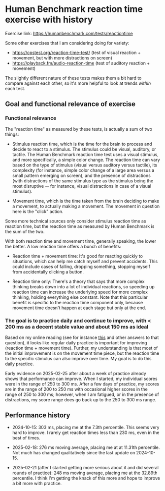 # Human Benchmark reaction time exercise with history

Exercise link: https://humanbenchmark.com/tests/reactiontime

Some other exercises that I am considering doing for variety:

* https://cpstest.org/reaction-time-test/ (test of visual reaction + movement, but with more distractions on screen)
* https://playback.fm/audio-reaction-time (test of auditory reaction + movement)

The slightly different nature of these tests makes them a bit hard to
compare against each other, so it's more helpful to look at trends
*within* each test.

## Goal and functional relevance of exercise

### Functional relevance

The "reaction time" as measured by these tests, is actually a sum of two things:

* Stimulus reaction time, which is the time for the brain to process
  and decide to react to a stimulus. The stimulus could be visual,
  auditory, or tactile. The Human Benchmark reaction time test uses a
  visual stimulus, and more specifically, a simple color change. The
  reaction time can vary based on the type of stimulus (visual versus
  auditory versus tactile), its complexity (for instance, simple color
  change of a large area versus a small pattern emerging on screen),
  and the presence of distractions (with distractions of the same
  stimulus type as the stimulus being the most disruptive -- for
  instance, visual distractions in case of a visual stimulus).

* Movement time, which is the time taken from the brain deciding to
  make a movement, to actually making a movement. The movement in
  question here is the "click" action.

Some more technical sources only consider stimulus reaction time as
reaction time, but the reaction time as measured by Human Benchmark is
the sum of the two.

With both reaction time and movement time, generally speaking, the
lower the better. A low reaction time offers a bunch of benefits:

* Reaction time + movement time: It's good for reacting quickly to
  situations, which can help me catch myself and prevent
  accidents. This could include cases of falling, dropping something,
  stopping myself from accidentally clicking a button.

* Reaction time only: There's a theory that says that more complex
  thinking breaks down into a lot of individual reactions, so speeding
  up reaction time can increase the underlying speed for more complex
  thinking, holding everything else constant. Note that this
  particular benefit is specific to the reaction time component only,
  because movement time doesn't happen at each stage but only at the
  end.

### The goal is to practice daily and continue to improve, with < 200 ms as a decent stable value and about 150 ms as ideal

Based on my online reading (see for instance
[this](https://www.reddit.com/r/FPSAimTrainer/comments/t5gn8h/comment/hzd8bco/)
and other answers to that question), it looks like regular daily
practice is important for improving (reaction time + movement
time). Further, my understanding is that most of the initial
improvement is on the movement time piece, but the reaction time to
the specific stimulus can also improve over time. My goal is to do
this daily practice.

Early evidence on 2025-02-25 after about a week of practice already
shows that performance can improve. When I started, my individual
scores were in the range of 250 to 300 ms. After a few days of
practice, my scores are in the range of 200 to 250 ms with occasional
higher scores in the range of 250 to 300 ms; however, when I am
fatigued, or in the presence of distractions, my score range does go
back up to the 250 to 300 ms range.

## Performance history

* 2024-10-15: 303 ms, placing me at the 7.3th percentile. This seems
  very hard to improve. I rarely get reaction times less than 230 ms,
  even in the best of times.

* 2025-02-18: 276 ms moving average, placing me at at 11.31th
  percentile. Not much has changed qualitatively since the last update
  on 2024-10-15.

* 2025-02-21 (after I started getting more serious about it and did
  several rounds of practice): 248 ms moving average, placing me at
  the 32.89th percentile. I think I'm getting the knack of this more
  and hope to improve a bit more with practice.
